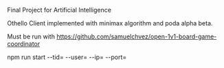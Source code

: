 Final Project for Artificial Intelligence

Othello Client implemented with minimax algorithm and poda alpha beta.

Must be run with https://github.com/samuelchvez/open-1v1-board-game-coordinator

npm run start
--tid=<Tournament ID> 
--user=<User ID> 
--ip=<IP where the board game coordinator is running> 
--port=<Port where the board game coordinator is running>
